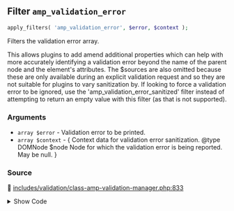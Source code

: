 ## Filter `amp_validation_error`

```php
apply_filters( 'amp_validation_error', $error, $context );
```

Filters the validation error array.

This allows plugins to add amend additional properties which can help with more accurately identifying a validation error beyond the name of the parent node and the element&#039;s attributes. The $sources are also omitted because these are only available during an explicit validation request and so they are not suitable for plugins to vary sanitization by. If looking to force a validation error to be ignored, use the &#039;amp_validation_error_sanitized&#039; filter instead of attempting to return an empty value with this filter (as that is not supported).

### Arguments

* `array $error` - Validation error to be printed.
* `array $context` - {     Context data for validation error sanitization.     @type DOMNode $node Node for which the validation error is being reported. May be null. }

### Source

:link: [includes/validation/class-amp-validation-manager.php:833](/includes/validation/class-amp-validation-manager.php#L833)

<details>
<summary>Show Code</summary>

```php
$error = apply_filters( 'amp_validation_error', $error, compact( 'node' ) );
```

</details>
